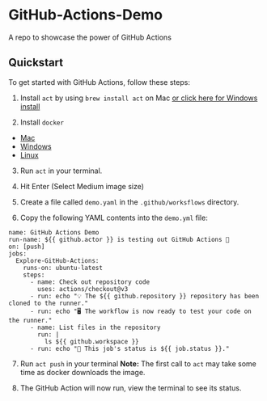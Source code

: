 # GitHub-Actions-Demo

A repo to showcase the power of GitHub Actions

## Quickstart

To get started with GitHub Actions, follow these steps:

1. Install `act` by using `brew install act` on Mac [or click here for Windows install](https://github.com/nektos/act#installation-through-package-managers)

2. Install `docker` 
- [Mac](https://docs.docker.com/desktop/install/mac-install/) 
- [Windows](https://docs.docker.com/docker-for-windows/install/) 
- [Linux](https://docs.docker.com/engine/install/)

3. Run `act` in your terminal.

4. Hit Enter (Select Medium image size)

5. Create a file called `demo.yaml` in the `.github/worksflows` directory.

6. Copy the following YAML contents into the `demo.yml` file:

```
name: GitHub Actions Demo
run-name: ${{ github.actor }} is testing out GitHub Actions 🚀
on: [push]
jobs:
  Explore-GitHub-Actions:
    runs-on: ubuntu-latest
    steps:
      - name: Check out repository code
        uses: actions/checkout@v3
      - run: echo "💡 The ${{ github.repository }} repository has been cloned to the runner."
      - run: echo "🖥️ The workflow is now ready to test your code on the runner."
      - name: List files in the repository
        run: |
          ls ${{ github.workspace }}
      - run: echo "🍏 This job's status is ${{ job.status }}."
```

7. Run `act push` in your terminal
   **Note:** The first call to `act` may take some time as docker downloads the image.

8. The GitHub Action will now run, view the terminal to see its status.

